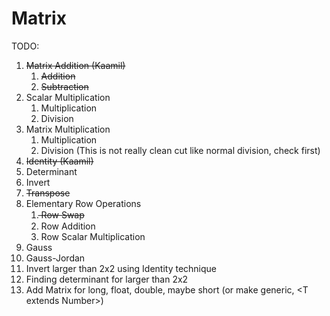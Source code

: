 # Matrix

TODO:

1. ~~Matrix Addition (Kaamil)~~
   1. ~~Addition~~
   1. ~~Subtraction~~
1. Scalar Multiplication
   1. Multiplication
   1. Division
1. Matrix Multiplication
   1. Multiplication
   1. Division (This is not really clean cut like normal division, check first)
1. ~~Identity (Kaamil)~~
1. Determinant
1. Invert
1. ~~Transpose~~
1. Elementary Row Operations
   1.  ̶~~Row Swap~~
   1. Row Addition
   1. Row Scalar Multiplication
1. Gauss
1. Gauss-Jordan
1. Invert larger than 2x2 using Identity technique
1. Finding determinant for larger than 2x2
1. Add Matrix for long, float, double, maybe short (or make generic, \<T extends Number\>)
